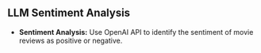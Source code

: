 ## LLM Sentiment Analysis
* **Sentiment Analysis:** Use OpenAI API to identify the sentiment of movie reviews as positive or negative.
